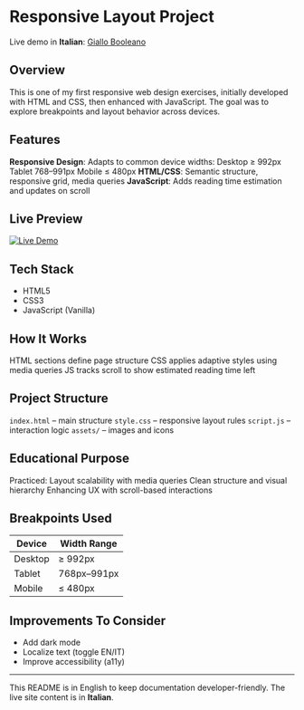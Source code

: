 # Responsive Layout Project

Live demo in **Italian**: [Giallo Booleano](https://giallobooleano-tiramisu.netlify.app/)

## Overview
This is one of my first responsive web design exercises, initially developed with HTML and CSS, then enhanced with JavaScript. The goal was to explore breakpoints and layout behavior across devices.

## Features
**Responsive Design**: Adapts to common device widths:
Desktop ≥ 992px
Tablet 768–991px
Mobile ≤ 480px
**HTML/CSS**: Semantic structure, responsive grid, media queries
**JavaScript**: Adds reading time estimation and updates on scroll

## Live Preview
[![Live Demo](https://img.shields.io/badge/Live-Giallo%20Booleano-blue?style=for-the-badge)](https://giallobooleano-tiramisu.netlify.app/) 

## Tech Stack
- HTML5
- CSS3
- JavaScript (Vanilla)

##  How It Works
HTML sections define page structure
CSS applies adaptive styles using media queries
JS tracks scroll to show estimated reading time left

## Project Structure
`index.html` – main structure
`style.css` – responsive layout rules
`script.js` – interaction logic
`assets/` – images and icons

## Educational Purpose
Practiced:
Layout scalability with media queries
Clean structure and visual hierarchy
Enhancing UX with scroll-based interactions

## Breakpoints Used
| Device      | Width Range     |
|-------------|------------------|
| Desktop     | ≥ 992px         |
| Tablet      | 768px–991px     |
| Mobile      | ≤ 480px         |

##  Improvements To Consider
- Add dark mode
- Localize text (toggle EN/IT)
- Improve accessibility (a11y)

---

This README is in English to keep documentation developer-friendly. The live site content is in **Italian**.